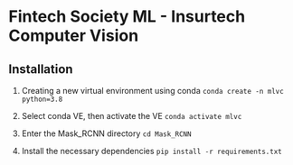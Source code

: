 # Fintech Society ML - Insurtech Computer Vision

## Installation

1. Creating a new virtual environment using conda `conda create -n mlvc python=3.8`

2. Select conda VE, then activate the VE `conda activate mlvc`

3. Enter the Mask_RCNN directory `cd Mask_RCNN`

4. Install the necessary dependencies `pip install -r requirements.txt`
